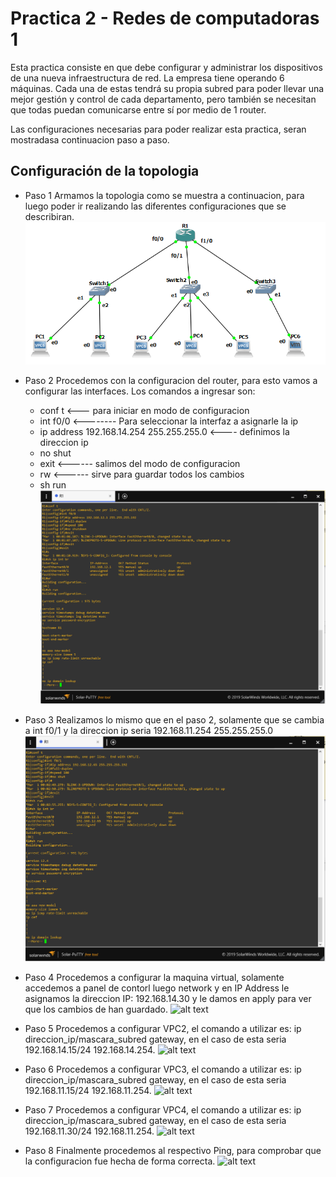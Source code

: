 # Practica 2 - Redes de computadoras 1

Esta practica consiste en que debe configurar y administrar los dispositivos de una nueva infraestructura de red. La empresa tiene operando 6 máquinas. Cada una de estas tendrá su propia subred para poder llevar una mejor gestión y control de cada departamento, pero también se necesitan que todas puedan comunicarse entre sí por medio de 1 router.


Las configuraciones necesarias para poder realizar esta practica, seran mostradasa continuacion paso a paso. 
## Configuración de la topologia
  - Paso 1
  Armamos la topologia como se muestra a continuacion, para luego poder ir realizando las diferentes configuraciones que se describiran. 
  ![alt text](imagenes/topo.PNG "Title")
  - Paso 2
  Procedemos con la configuracion del router, para esto vamos a configurar las interfaces. Los comandos a ingresar son:
    * conf t <--- para iniciar en modo de configuracion
    * int f0/0 <-------- Para seleccionar la interfaz a asignarle la ip
    * ip address 192.168.14.254 255.255.255.0 <---- definimos la direccion ip 
    * no shut
    * exit <------ salimos del modo de configuracion
    * rw <------ sirve para guardar todos los cambios
    * sh run 
![alt text](Imagenes/F0_0.png "Title")
  - Paso 3
  Realizamos lo mismo que en el paso 2, solamente que se cambia a int f0/1 y la direccion ip seria 192.168.11.254 255.255.255.0
![alt text](Imagenes/F0_1.png "Title")
  - Paso 4
  Procedemos a configurar la maquina virtual, solamente accedemos a panel de contorl luego network y en IP Address le asignamos la direccion IP: 192.168.14.30 y le damos en apply para ver que los cambios de han guardado. 
![alt text](Imagenes/Linux1.png "Title")

  - Paso 5
  Procedemos a configurar VPC2, el comando a  utilizar es: ip direccion_ip/mascara_subred gateway, en el caso de esta seria 192.168.14.15/24 192.168.14.254. 
![alt text](Imagenes/VPC2.png "Title")

  - Paso 6
  Procedemos a configurar VPC3, el comando a  utilizar es: ip direccion_ip/mascara_subred gateway, en el caso de esta seria 192.168.11.15/24 192.168.11.254. 
![alt text](Imagenes/VPC3.png "Title")

  - Paso 7
  Procedemos a configurar VPC4, el comando a  utilizar es: ip direccion_ip/mascara_subred gateway, en el caso de esta seria 192.168.11.30/24 192.168.11.254. 
![alt text](Imagenes/VPC4.png "Title")

  - Paso 8
 Finalmente procedemos al respectivo Ping, para comprobar que la configuracion fue hecha de forma correcta. 
![alt text](Imagenes/Ping.PNG "Title")
